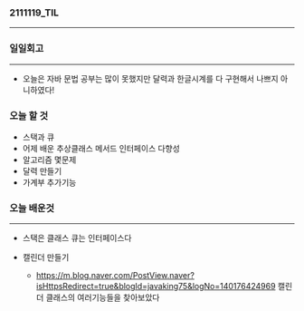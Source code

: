 ### 2111119_TIL

------

### 일일회고

------

- 오늘은 자바 문법 공부는 많이 못했지만 달력과 한글시계를 다 구현해서 나쁘지 아니하였다!


### 오늘 할 것

- 스택과 큐 
- 어제 배운 추상클래스 메서드 인터페이스 다향성 
- 알고리즘 몇문제
- 달력 만들기
- 가계부 추가기능

### 오늘 배운것

------

- 스택은 클래스 큐는 인터페이스다


- 캘린더 만들기

  - https://m.blog.naver.com/PostView.naver?isHttpsRedirect=true&blogId=javaking75&logNo=140176424969 캘린더 클래스의  여러기능들을 찾아보았다

  


